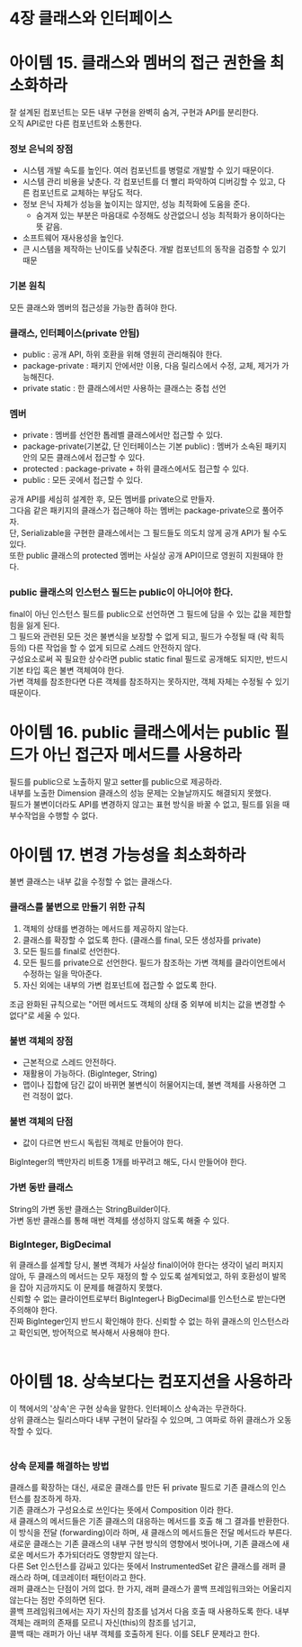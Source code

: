 # 4장 클래스와 인터페이스

# 아이템 15. 클래스와 멤버의 접근 권한을 최소화하라

잘 설계된 컴포넌트는 모든 내부 구현을 완벽히 숨겨, 구현과 API를 분리한다. <br>
오직 API로만 다른 컴포넌트와 소통한다. <br>

### 정보 은닉의 장점
- 시스템 개발 속도를 높인다. 여러 컴포넌트를 병렬로 개발할 수 있기 때문이다.
- 시스템 관리 비용을 낮춘다. 각 컴포넌트를 더 빨리 파악하여 디버깅할 수 있고, 다른 컴포넌트로 교체하는 부담도 적다.
- 정보 은닉 자체가 성능을 높이지는 않지만, 성능 최적화에 도움을 준다. 
  - 숨겨져 있는 부분은 마음대로 수정해도 상관없으니 성능 최적화가 용이하다는 뜻 같음.
- 소프트웨어 재사용성을 높인다.
- 큰 시스템을 제작하는 난이도를 낮춰준다. 개발 컴포넌트의 동작을 검증할 수 있기 때문

### 기본 원칙
모든 클래스와 멤버의 접근성을 가능한 좁혀야 한다.

### 클래스, 인터페이스(private 안됨)
- public : 공개 API, 하위 호환을 위해 영원히 관리해줘야 한다.
- package-private : 패키지 안에서만 이용, 다음 릴리스에서 수정, 교체, 제거가 가능해진다.
- private static : 한 클래스에서만 사용하는 클래스는 중첩 선언

### 멤버
- private : 멤버를 선언한 톱레벨 클래스에서만 접근할 수 있다.
- package-private(기본값, 단 인터페이스는 기본 public) : 멤버가 소속된 패키지 안의 모든 클래스에서 접근할 수 있다.
- protected : package-private + 하위 클래스에서도 접근할 수 있다.
- public : 모든 곳에서 접근할 수 있다.

공개 API를 세심히 설계한 후, 모든 멤버를 private으로 만들자. <br>
그다음 같은 패키지의 클래스가 접근해야 하는 멤버는 package-private으로 풀어주자. <br>
단, Serializable을 구현한 클래스에서는 그 필드들도 의도치 않게 공개 API가 될 수도 있다. <br>
또한 public 클래스의 protected 멤버는 사실상 공개 API이므로 영원히 지원돼야 한다. <br>

### public 클래스의 인스턴스 필드는 public이 아니어야 한다.
final이 아닌 인스턴스 필드를 public으로 선언하면 그 필드에 담을 수 있는 값을 제한할 힘을 잃게 된다. <br>
그 필드와 관련된 모든 것은 불변식을 보장할 수 없게 되고, 필드가 수정될 때 (락 획득 등의) 다른 작업을 할 수 없게 되므로 스레드 안전하지 않다. <br>
구성요소로써 꼭 필요한 상수라면 public static final 필드로 공개해도 되지만, 반드시 기본 타입 혹은 불변 객체여야 한다. <br>
가변 객체를 참조한다면 다른 객체를 참조하지는 못하지만, 객체 자체는 수정될 수 있기 때문이다.<br>


# 아이템 16. public 클래스에서는 public 필드가 아닌 접근자 메서드를 사용하라
필드를 public으로 노출하지 말고 setter를 public으로 제공하라. <br>
내부를 노출한 Dimension 클래스의 성능 문제는 오늘날까지도 해결되지 못했다. <br>
필드가 불변이더라도 API를 변경하지 않고는 표현 방식을 바꿀 수 없고, 필드를 읽을 때 부수작업을 수행할 수 없다. <br>

# 아이템 17. 변경 가능성을 최소화하라
불변 클래스는 내부 값을 수정할 수 없는 클래스다. <br>

### 클래스를 불변으로 만들기 위한 규칙
1. 객체의 상태를 변경하는 메서드를 제공하지 않는다.
2. 클래스를 확장할 수 없도록 한다. (클래스를 final, 모든 생성자를 private)
3. 모든 필드를 final로 선언한다.
4. 모든 필드를 private으로 선언한다. 필드가 참조하는 가변 객체를 클라이언트에서 수정하는 일을 막아준다.
5. 자신 외에는 내부의 가변 컴포넌트에 접근할 수 없도록 한다.

조금 완화된 규칙으로는 "어떤 메서드도 객체의 상태 중 외부에 비치는 값을 변경할 수 없다"로 세울 수 있다.

### 불변 객체의 장점
- 근본적으로 스레드 안전하다.
- 재활용이 가능하다. (BigInteger, String)
- 맵이나 집합에 담긴 값이 바뀌면 불변식이 허물어지는데, 불변 객체를 사용하면 그런 걱정이 없다.

### 불변 객체의 단점
- 값이 다르면 반드시 독립된 객체로 만들어야 한다.

BigInteger의 백만자리 비트중 1개를 바꾸려고 해도, 다시 만들어야 한다.

### 가변 동반 클래스
String의 가변 동반 클래스는 StringBuilder이다. <br>
가변 동반 클래스를 통해 매번 객체를 생성하지 않도록 해줄 수 있다.

### BigInteger, BigDecimal
위 클래스를 설계할 당시, 불변 객체가 사실상 final이어야 한다는 생각이 널리 퍼지지 않아, 두 클래스의 메서드는 모두 재정의 할
 수 있도록 설계되었고, 하위 호환성이 발목을 잡아 지금까지도 이 문제를 해결하지 못했다. <br>
신뢰할 수 없는 클라이언트로부터 BigInteger나 BigDecimal를 인스턴스로 받는다면 주의해야 한다. <br>
진짜 BigInteger인지 반드시 확인해야 한다. 신뢰할 수 없는 하위 클래스의 인스턴스라고 확인되면, 방어적으로 복사해서 사용해야 한다. <br>
<br>

# 아이템 18. 상속보다는 컴포지션을 사용하라
이 책에서의 '상속'은 구현 상속을 말한다. 인터페이스 상속과는 무관하다. <br>
상위 클래스는 릴리스마다 내부 구현이 달라질 수 있으며, 그 여파로 하위 클래스가 오동작할 수 있다. <br>
<br>
### 상속 문제를 해결하는 방법
클래스를 확장하는 대신, 새로운 클래스를 만든 뒤 private 필드로 기존 클래스의 인스턴스를 참조하게 하자. <br>
기존 클래스가 구성요소로 쓰인다는 뜻에서 Composition 이라 한다. <br>
새 클래스의 메서드들은 기존 클래스의 대응하는 메서드를 호출 해 그 결과를 반환한다. 이 방식을 전달 (forwarding)이라 하며, 새 클래스의 메서드들은 전달 메서드라 부른다. <br>
새로운 클래스는 기존 클래스의 내부 구현 방식의 영향에서 벗어나며, 기존 클래스에 새로운 메서드가 추가되더라도 영향받지 않는다.
<br>
다른 Set 인스턴스를 감싸고 있다는 뜻에서 InstrumentedSet 같은 클래스를 래퍼 클래스라 하며, 데코레이터 패턴이라고 한다. <br>
래퍼 클래스는 단점이 거의 없다. 한 가지, 래퍼 클래스가 콜백 프레임워크와는 어울리지 않는다는 점만 주의하면 된다. <br>
콜백 프레임워크에서는 자기 자신의 참조를 넘겨서 다음 호출 때 사용하도록 한다. 내부 객체는 래퍼의 존재를 모르니 자신(this)의 참조를 넘기고, <br>
콜백 때는 래퍼가 아닌 내부 객체를 호출하게 된다. 이를 SELF 문제라고 한다. <br>

